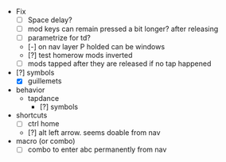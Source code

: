 - Fix
  - [ ] Space delay?
  - [ ] mod keys can remain pressed a bit longer? after releasing
  - [ ] parametrize for td?
  - [-] on nav layer P holded can be windows
  - [?] test homerow mods inverted
  - [ ] mods tapped after they are released if no tap happened
- [?] symbols
  - [x] guillemets
- behavior
  - tapdance
    - [?] symbols
- shortcuts
  - [ ] ctrl home 
  - [?] alt left arrow. seems doable from nav
- macro (or combo)
  - [ ] combo to enter abc permanently from nav